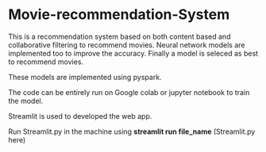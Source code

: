 # Movie-recommendation-System
This is a recommendation system based on both content based and collaborative filtering to recommend movies.
Neural network models are implemented too to improve the accuracy.
Finally a model is seleced as best to recommend movies.

These models are implemented using pyspark.

The code can be entirely run on Google colab or jupyter notebook to train the model.

Streamlit is used to developed the web app.

Run Streamlit.py in the machine using **streamlit run file_name** (Streamlit.py here)
